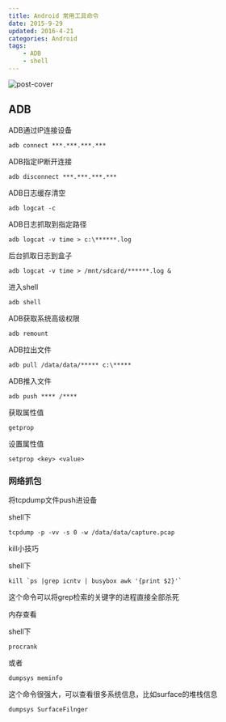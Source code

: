 ```yaml
---
title: Android 常用工具命令
date: 2015-9-29
updated: 2016-4-21
categories: Android  
tags: 
	- ADB
	- shell
---
```

![post-cover](https://i.loli.net/2020/10/27/ogxvylKmiRqLtPQ.jpg)
## ADB
ADB通过IP连接设备

```
adb connect ***.***.***.***
```
ADB指定IP断开连接

```
adb disconnect ***.***.***.***
```
ADB日志缓存清空

```
adb logcat -c
```
ADB日志抓取到指定路径

```
adb logcat -v time > c:\******.log
```
后台抓取日志到盒子

```
adb logcat -v time > /mnt/sdcard/******.log &
```
进入shell

```
adb shell
```
ADB获取系统高级权限

```
adb remount
```
ADB拉出文件

```
adb pull /data/data/***** c:\*****
```
ADB推入文件

```
adb push **** /****
```
获取属性值

```
getprop
```
设置属性值

```
setprop <key> <value>
```
### 网络抓包

将tcpdump文件push进设备

shell下

```
tcpdump -p -vv -s 0 -w /data/data/capture.pcap
```
kill小技巧

shell下

```
kill `ps |grep icntv | busybox awk '{print $2}'`
```
这个命令可以将grep检索的关键字的进程直接全部杀死

内存查看

shell下

```
procrank
```
或者

```
dumpsys meminfo
```
这个命令很强大，可以查看很多系统信息，比如surface的堆栈信息

```
dumpsys SurfaceFilnger
```